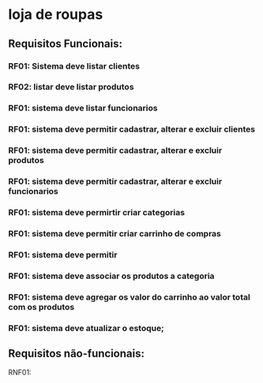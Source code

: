 # loja de roupas
## Requisitos Funcionais:
### RF01: Sistema deve listar clientes
### RF02: listar deve listar produtos
### RF01: sistema deve listar funcionarios
### RF01: sistema deve permitir cadastrar, alterar e excluir clientes
### RF01: sistema deve permitir cadastrar, alterar e excluir produtos
### RF01: sistema deve permitir cadastrar, alterar e excluir funcionarios
### RF01: sistema deve permirtir criar categorias
### RF01: sistema deve permitir criar carrinho de compras
### RF01: sistema deve permitir 
### RF01: sistema deve associar os produtos a categoria
### RF01: sistema deve agregar os valor do carrinho ao valor total com os produtos
### RF01: sistema deve atualizar o estoque;

## Requisitos não-funcionais:
RNF01:

